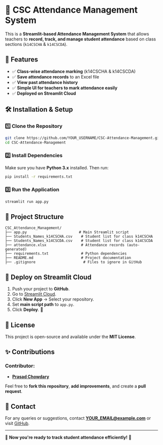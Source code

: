 # 📌 CSC Attendance Management System

This is a **Streamlit-based Attendance Management System** that allows teachers to **record, track, and manage student attendance** based on class sections (`k14CSCHA` & `k14CSCDA`).

## 🚀 Features

- ✅ **Class-wise attendance marking** (k14CSCHA & k14CSCDA)
- ✅ **Save attendance records** to an Excel file
- ✅ **View past attendance history**
- ✅ **Simple UI for teachers to mark attendance easily**
- ✅ **Deployed on Streamlit Cloud**

## 🛠️ Installation & Setup

### 1️⃣ Clone the Repository

```bash
git clone https://github.com/YOUR_USERNAME/CSC-Attendance-Management.git
cd CSC-Attendance-Management
```

### 2️⃣ Install Dependencies

Make sure you have **Python 3.x** installed. Then run:

```bash
pip install -r requirements.txt
```

### 3️⃣ Run the Application

```bash
streamlit run app.py
```

## 📂 Project Structure

```
CSC_Attendance_Management/
├── app.py                        # Main Streamlit script
├── Students_Names_k14CSCHA.csv    # Student list for class k14CSCHA
├── Students_Names_k14CSCDA.csv    # Student list for class k14CSCDA
├── attendance.xlsx                # Attendance records (auto-generated)
├── requirements.txt               # Python dependencies
├── README.md                      # Project documentation
├── .gitignore                      # Files to ignore in GitHub
```

## 📡 Deploy on Streamlit Cloud

1. Push your project to **GitHub**.
2. Go to [Streamlit Cloud](https://share.streamlit.io/).
3. Click **New App** → Select your repository.
4. Set **main script path** to `app.py`.
5. Click **Deploy**. 🎉

## 📜 License

This project is open-source and available under the **MIT License**.

## ✨ Contributions

### Contributor:
- **[Prasad Chowdary](https://github.com/prasadchowdary5)**

Feel free to **fork this repository**, **add improvements**, and create a **pull request**.

## 📧 Contact

For any queries or suggestions, contact **[YOUR\_EMAIL@example.com](mailto\:YOUR_EMAIL@example.com)** or visit [GitHub](https://github.com/YOUR_USERNAME/CSC-Attendance-Management).

---

🚀 **Now you're ready to track student attendance efficiently!** 🚀



